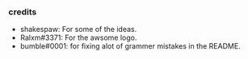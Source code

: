###
### credits
- shakespaw: For some of the ideas.
- Ralxm#3371: For the awsome logo.
- bumble#0001: for fixing alot of grammer mistakes in the README.
###